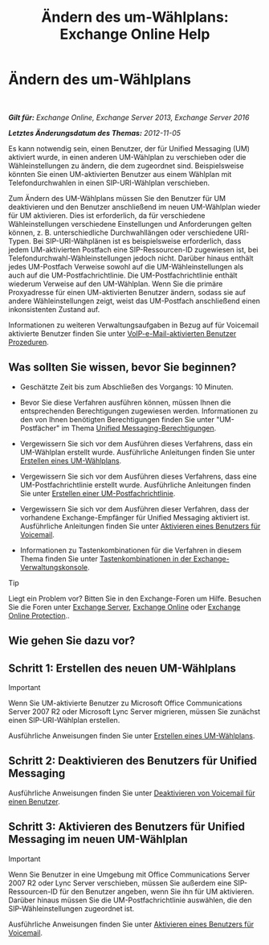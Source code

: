 ﻿---
title: 'Ändern des um-Wählplans: Exchange Online Help'
TOCTitle: Ändern des um-Wählplans
ms:assetid: 4a6b6b6f-c61c-44e8-91dd-c5d28835f441
ms:mtpsurl: https://technet.microsoft.com/de-de/library/Ee633465(v=EXCHG.150)
ms:contentKeyID: 50475579
ms.date: 05/23/2018
mtps_version: v=EXCHG.150
ms.translationtype: MT
---

# Ändern des um-Wählplans

 

_**Gilt für:** Exchange Online, Exchange Server 2013, Exchange Server 2016_

_**Letztes Änderungsdatum des Themas:** 2012-11-05_

Es kann notwendig sein, einen Benutzer, der für Unified Messaging (UM) aktiviert wurde, in einen anderen UM-Wählplan zu verschieben oder die Wähleinstellungen zu ändern, die dem zugeordnet sind. Beispielsweise könnten Sie einen UM-aktivierten Benutzer aus einem Wählplan mit Telefondurchwahlen in einen SIP-URI-Wählplan verschieben.

Zum Ändern des UM-Wählplans müssen Sie den Benutzer für UM deaktivieren und den Benutzer anschließend im neuen UM-Wählplan wieder für UM aktivieren. Dies ist erforderlich, da für verschiedene Wähleinstellungen verschiedene Einstellungen und Anforderungen gelten können, z. B. unterschiedliche Durchwahllängen oder verschiedene URI-Typen. Bei SIP-URI-Wähplänen ist es beispielsweise erforderlich, dass jedem UM-aktivierten Postfach eine SIP-Ressourcen-ID zugewiesen ist, bei Telefondurchwahl-Wähleinstellungen jedoch nicht. Darüber hinaus enthält jedes UM-Postfach Verweise sowohl auf die UM-Wähleinstellungen als auch auf die UM-Postfachrichtlinie. Die UM-Postfachrichtlinie enthält wiederum Verweise auf den UM-Wählplan. Wenn Sie die primäre Proxyadresse für einen UM-aktivierten Benutzer ändern, sodass sie auf andere Wähleinstellungen zeigt, weist das UM-Postfach anschließend einen inkonsistenten Zustand auf.

Informationen zu weiteren Verwaltungsaufgaben in Bezug auf für Voicemail aktivierte Benutzer finden Sie unter [VoIP-e-Mail-aktivierten Benutzer Prozeduren](https://technet.microsoft.com/de-de/library/JJ835776(v=EXCHG.150)).

## Was sollten Sie wissen, bevor Sie beginnen?

  - Geschätzte Zeit bis zum Abschließen des Vorgangs: 10 Minuten.

  - Bevor Sie diese Verfahren ausführen können, müssen Ihnen die entsprechenden Berechtigungen zugewiesen werden. Informationen zu den von Ihnen benötigten Berechtigungen finden Sie unter "UM-Postfächer" im Thema [Unified Messaging-Berechtigungen](unified-messaging-permissions-exchange-2013-help.md).

  - Vergewissern Sie sich vor dem Ausführen dieses Verfahrens, dass ein UM-Wählplan erstellt wurde. Ausführliche Anleitungen finden Sie unter [Erstellen eines UM-Wählplans](https://technet.microsoft.com/de-de/library/Bb123819(v=EXCHG.150)).

  - Vergewissern Sie sich vor dem Ausführen dieses Verfahrens, dass eine UM-Postfachrichtlinie erstellt wurde. Ausführliche Anleitungen finden Sie unter [Erstellen einer UM-Postfachrichtlinie](https://technet.microsoft.com/de-de/library/Bb123510(v=EXCHG.150)).

  - Vergewissern Sie sich vor dem Ausführen dieser Verfahren, dass der vorhandene Exchange-Empfänger für Unified Messaging aktiviert ist. Ausführliche Anleitungen finden Sie unter [Aktivieren eines Benutzers für Voicemail](https://technet.microsoft.com/de-de/library/Bb124147(v=EXCHG.150)).

  - Informationen zu Tastenkombinationen für die Verfahren in diesem Thema finden Sie unter [Tastenkombinationen in der Exchange-Verwaltungskonsole](keyboard-shortcuts-in-the-exchange-admin-center-exchange-online-protection-help.md).


> [!TIP]
> Liegt ein Problem vor? Bitten Sie in den Exchange-Foren um Hilfe. Besuchen Sie die Foren unter <A href="https://go.microsoft.com/fwlink/p/?linkid=60612">Exchange Server</A>, <A href="https://go.microsoft.com/fwlink/p/?linkid=267542">Exchange Online</A> oder <A href="https://go.microsoft.com/fwlink/p/?linkid=285351">Exchange Online Protection</A>..



## Wie gehen Sie dazu vor?

## Schritt 1: Erstellen des neuen UM-Wählplans


> [!IMPORTANT]
> Wenn Sie UM-aktivierte Benutzer zu Microsoft Office Communications Server 2007&nbsp;R2 oder Microsoft Lync Server migrieren, müssen Sie zunächst einen SIP-URI-Wählplan erstellen.



Ausführliche Anweisungen finden Sie unter [Erstellen eines UM-Wählplans](https://technet.microsoft.com/de-de/library/Bb123819(v=EXCHG.150)).

## Schritt 2: Deaktivieren des Benutzers für Unified Messaging

Ausführliche Anweisungen finden Sie unter [Deaktivieren von Voicemail für einen Benutzer](https://technet.microsoft.com/de-de/library/Bb124691(v=EXCHG.150)).

## Schritt 3: Aktivieren des Benutzers für Unified Messaging im neuen UM-Wählplan


> [!IMPORTANT]
> Wenn Sie Benutzer in eine Umgebung mit Office Communications Server 2007&nbsp;R2 oder Lync Server verschieben, müssen Sie außerdem eine SIP-Ressourcen-ID für den Benutzer angeben, wenn Sie ihn für UM aktivieren. Darüber hinaus müssen Sie die UM-Postfachrichtlinie auswählen, die den SIP-Wähleinstellungen zugeordnet ist.



Ausführliche Anweisungen finden Sie unter [Aktivieren eines Benutzers für Voicemail](https://technet.microsoft.com/de-de/library/Bb124147(v=EXCHG.150)).

